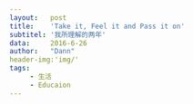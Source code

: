 ```yaml
---
layout:   post
title:    'Take it, Feel it and Pass it on'
subtitel: '我所理解的两年'
data:     2016-6-26
author:   "Dann"
header-img:'img/'
tags:
     - 生活
     - Educaion
---
```


### 